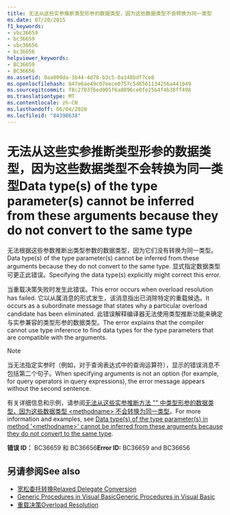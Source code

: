 ```yaml
---
title: 无法从这些实参推断类型形参的数据类型，因为这些数据类型不会转换为同一类型
ms.date: 07/20/2015
f1_keywords:
- vbc36659
- bc36659
- vbc36656
- bc36656
helpviewer_keywords:
- BC36659
- BC36656
ms.assetid: 0aa809da-3b44-4d78-b3c5-0a148bdf7ce8
ms.openlocfilehash: 847e6ae49c07eece0757c5d6561134256a441049
ms.sourcegitcommit: f8c270376ed905f6a8896ce0fe25b4f4b38ff498
ms.translationtype: MT
ms.contentlocale: zh-CN
ms.lasthandoff: 06/04/2020
ms.locfileid: "84398638"
---
```

# <a name="data-types-of-the-type-parameters-cannot-be-inferred-from-these-arguments-because-they-do-not-convert-to-the-same-type"></a><span data-ttu-id="5f172-102">无法从这些实参推断类型形参的数据类型，因为这些数据类型不会转换为同一类型</span><span class="sxs-lookup"><span data-stu-id="5f172-102">Data type(s) of the type parameter(s) cannot be inferred from these arguments because they do not convert to the same type</span></span>
<span data-ttu-id="5f172-103">无法根据这些参数推断出类型参数的数据类型，因为它们没有转换为同一类型。</span><span class="sxs-lookup"><span data-stu-id="5f172-103">Data type(s) of the type parameter(s) cannot be inferred from these arguments because they do not convert to the same type.</span></span> <span data-ttu-id="5f172-104">显式指定数据类型可更正此错误。</span><span class="sxs-lookup"><span data-stu-id="5f172-104">Specifying the data type(s) explicitly might correct this error.</span></span>  
  
 <span data-ttu-id="5f172-105">当重载决策失败时发生此错误。</span><span class="sxs-lookup"><span data-stu-id="5f172-105">This error occurs when overload resolution has failed.</span></span> <span data-ttu-id="5f172-106">它以从属消息的形式发生，该消息指出已消除特定的重载候选。</span><span class="sxs-lookup"><span data-stu-id="5f172-106">It occurs as a subordinate message that states why a particular overload candidate has been eliminated.</span></span> <span data-ttu-id="5f172-107">此错误解释编译器无法使用类型推断功能来确定与实参兼容的类型形参的数据类型。</span><span class="sxs-lookup"><span data-stu-id="5f172-107">The error explains that the compiler cannot use type inference to find data types for the type parameters that are compatible with the arguments.</span></span>  
  
> [!NOTE]
> <span data-ttu-id="5f172-108">当无法指定实参时（例如，对于查询表达式中的查询运算符），显示的错误消息不包括第二个句子。</span><span class="sxs-lookup"><span data-stu-id="5f172-108">When specifying arguments is not an option (for example, for query operators in query expressions), the error message appears without the second sentence.</span></span>  
  
 <span data-ttu-id="5f172-109">有关详细信息和示例，请参阅[无法从这些实参推断方法 "" 中类型形参的数据类型，因为这些数据类型 \<methodname> 不会转换为同一类型](bc36660-bc36657.md)。</span><span class="sxs-lookup"><span data-stu-id="5f172-109">For more information and examples, see [Data type(s) of the type parameter(s) in method '\<methodname>' cannot be inferred from these arguments because they do not convert to the same type](bc36660-bc36657.md).</span></span>  
  
 <span data-ttu-id="5f172-110">**错误 ID：** BC36659 和 BC36656</span><span class="sxs-lookup"><span data-stu-id="5f172-110">**Error ID:** BC36659 and BC36656</span></span>  
  
## <a name="see-also"></a><span data-ttu-id="5f172-111">另请参阅</span><span class="sxs-lookup"><span data-stu-id="5f172-111">See also</span></span>

- [<span data-ttu-id="5f172-112">宽松委托转换</span><span class="sxs-lookup"><span data-stu-id="5f172-112">Relaxed Delegate Conversion</span></span>](../programming-guide/language-features/delegates/relaxed-delegate-conversion.md)
- [<span data-ttu-id="5f172-113">Generic Procedures in Visual Basic</span><span class="sxs-lookup"><span data-stu-id="5f172-113">Generic Procedures in Visual Basic</span></span>](../programming-guide/language-features/data-types/generic-procedures.md)
- [<span data-ttu-id="5f172-114">重载决策</span><span class="sxs-lookup"><span data-stu-id="5f172-114">Overload Resolution</span></span>](../programming-guide/language-features/procedures/overload-resolution.md)
